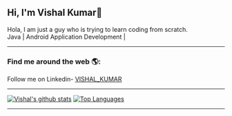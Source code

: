 ## Hi, I'm Vishal Kumar👋
Hola, I am just a guy who is trying to learn coding from scratch.<br>
Java | Android Application Development |

<hr>

<h3> Find me around the web 🌎:</h3>
  Follow me on Linkedin- <a href="https://www.linkedin.com/in/https://www.linkedin.com/in/vishal-kumar-6230591b7/" target="_blank">VISHAL_KUMAR</a><br>

<hr>

[![Vishal's github stats](https://github-readme-stats.vercel.app/api?username=Vishal0311&show_icons=true&theme=graywhite)](https://github.com/Vishal0311/github-readme-stats)
[![Top Languages](https://github-readme-stats.vercel.app/api/top-langs/?username=Vishal0311&layout=compact&theme=vue)](https://github.com/Vishal0311/github-readme-stats)
 <hr>
